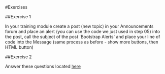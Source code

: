 #Exercises

##Exercise 1

In your training module create a post (new topic) in your Announcements forum and place an alert (you can use the code we just used in step 05) into the post, call the subject of the post 'Bootstrap Alerts' and place your line of code into the Message (same process as before - show more buttons, then HTML button)

##Exercise 2

Answer these questions located [here](https://moodle.wit.ie/mod/quiz/view.php?id=1605139) 
